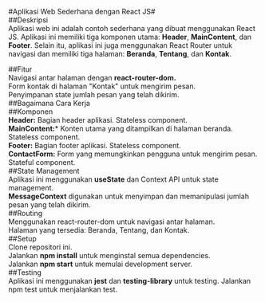 #Aplikasi Web Sederhana dengan React JS#  
##Deskripsi  
Aplikasi web ini adalah contoh sederhana yang dibuat menggunakan React JS. Aplikasi ini memiliki tiga komponen utama: **Header**, **MainContent**, dan **Footer**. Selain itu, aplikasi ini juga menggunakan React Router untuk navigasi dan memiliki tiga halaman: **Beranda**, **Tentang**, dan **Kontak**.

##Fitur  
Navigasi antar halaman dengan **react-router-dom.**  
Form kontak di halaman "Kontak" untuk mengirim pesan.  
Penyimpanan state jumlah pesan yang telah dikirim.  
##Bagaimana Cara Kerja  
##Komponen  
**Header:** Bagian header aplikasi. Stateless component.  
**MainContent:*** Konten utama yang ditampilkan di halaman beranda. Stateless component.  
**Footer:** Bagian footer aplikasi. Stateless component.  
**ContactForm:** Form yang memungkinkan pengguna untuk mengirim pesan. Stateful component.  
##State Management  
Aplikasi ini menggunakan **useState** dan Context API untuk state management.  
**MessageContext** digunakan untuk menyimpan dan memanipulasi jumlah pesan yang telah dikirim.  
##Routing  
Menggunakan react-router-dom untuk navigasi antar halaman.  
Halaman yang tersedia: Beranda, Tentang, dan Kontak.  
##Setup  
Clone repositori ini.  
Jalankan **npm install** untuk menginstal semua dependencies.  
Jalankan **npm start** untuk memulai development server.  
##Testing  
Aplikasi ini menggunakan **jest** dan **testing-library** untuk testing. Jalankan npm test untuk menjalankan test.  
